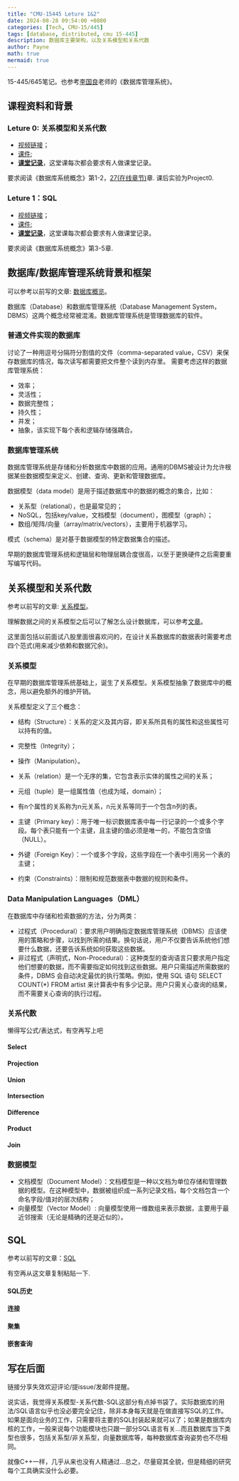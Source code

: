 ```yaml
---
title: "CMU-15445 Leture 1&2"
date: 2024-08-28 09:54:00 +0800
categories: [Tech, CMU-15/445]
tags: [database, distributed, cmu 15-445]
description: 数据库主要架构，以及关系模型和关系代数
author: Payne
math: true
mermaid: true
---
```


15-445/645笔记。也参考[李国良](https://dbgroup.cs.tsinghua.edu.cn/ligl/index_cn.html)老师的《数据库管理系统》。

## 课程资料和背景

### Leture 0: 关系模型和关系代数

- [视频链接](https://www.youtube.com/watch?v=XGMoq-D_mao&list=PLSE8ODhjZXjbj8BMuIrRcacnQh20hmY9g&index=2)；
- [课件](https://15445.courses.cs.cmu.edu/fall2023/slides/01-relationalmodel.pdf);
- [**课堂记录**](https://15445.courses.cs.cmu.edu/fall2023/notes/01-relationalmodel.pdf)，这堂课每次都会要求有人做课堂记录。

要求阅读《数据库系统概念》第1-2，[27(在线章节)](https://db-book.com/online-chapters-dir/27.pdf)章. 课后实验为Project0.

### Leture 1：SQL

- [视频链接](https://www.youtube.com/watch?v=n9S4Ibh5O0E&list=PLSE8ODhjZXjbj8BMuIrRcacnQh20hmY9g&index=3)；
- [课件](https://15445.courses.cs.cmu.edu/fall2023/slides/02-modernsql.pdf);
- [**课堂记录**](https://15445.courses.cs.cmu.edu/fall2023/notes/02-modernsql.pdf)，这堂课每次都会要求有人做课堂记录。

要求阅读《数据库系统概念》第3-5章. 

## 数据库/数据库管理系统背景和框架

可以参考以前写的文章: [数据库概览](https://www.yuque.com/payne-pbjor/uhyp15/goyr56bpb1h07v5i?singleDoc#)。

数据库（Database）和数据库管理系统（Database Management System，DBMS）这两个概念经常被混淆。数据库管理系统是管理数据库的软件。

### 普通文件实现的数据库

讨论了一种用逗号分隔符分割值的文件（comma-separated value，CSV）来保存数据库的情况，每次读写都需要把文件整个读到内存里。
需要考虑这样的数据库管理系统：
- 效率；
- 灵活性；
- 数据完整性；
- 持久性；
- 并发；
- 抽象，该实现下每个表和逻辑存储强耦合。

### 数据库管理系统

数据库管理系统是存储和分析数据库中数据的应用。通用的DBMS被设计为允许根据某些数据模型来定义、创建、查询、更新和管理数据库。

数据模型（data model）是用于描述数据库中的数据的概念的集合，比如：
- 关系型（relational），也是最常见的；
- NoSQL，包括key/value，文档模型（document），图模型（graph）；
- 数组/矩阵/向量（array/matrix/vectors），主要用于机器学习。

模式（schema）是对基于数据模型的特定数据集合的描述。

早期的数据库管理系统和逻辑层和物理层耦合度很高，以至于更换硬件之后需要重写编写代码。

## 关系模型和关系代数

参考以前写的文章: [关系模型](https://www.yuque.com/payne-pbjor/uhyp15/qmqbo8g86cg4s8t6?singleDoc#)。

理解数据之间的关系模型之后可以了解怎么设计数据库，可以参考[文章](https://www.yuque.com/payne-pbjor/uhyp15/brzu9lp09khcsl53?singleDoc#)。

这里面包括以前面试八股里面很喜欢问的，在设计关系数据库的数据表时需要考虑四个范式(用来减少依赖和数据冗余)。

### 关系模型

在早期的数据库管理系统基础上，诞生了关系模型。关系模型抽象了数据库中的概念，用以避免额外的维护开销。

关系模型定义了三个概念：
- 结构（Structure）：关系的定义及其内容，即关系所具有的属性和这些属性可以持有的值。
- 完整性（Integrity）；
- 操作（Manipulation）。


- 关系（relation）是一个无序的集，它包含表示实体的属性之间的关系；
- 元组（tuple）是一组属性值（也成为域，domain）；
- 有n个属性的关系称为n元关系，n元关系等同于一个包含n列的表。

- 主键（Primary key）：用于唯一标识数据库表中每一行记录的一个或多个字段。每个表只能有一个主键，且主键的值必须是唯一的，不能包含空值（NULL）。 
- 外键（Foreign Key）：一个或多个字段，这些字段在一个表中引用另一个表的主键；
- 约束（Constraints）：限制和规范数据表中数据的规则和条件。

### Data Manipulation Languages（DML）

在数据库中存储和检索数据的方法，分为两类：

- 过程式（Procedural）：要求用户明确指定数据库管理系统（DBMS）应该使用的策略和步骤，以找到所需的结果。换句话说，用户不仅要告诉系统他们想要什么数据，还要告诉系统如何获取这些数据。
- 非过程式（声明式，Non-Procedural）：这种类型的查询语言只要求用户指定他们想要的数据，而不需要指定如何找到这些数据。用户只需描述所需数据的条件，DBMS 会自动决定最优的执行策略。例如，使用 SQL 语句 SELECT COUNT(*) FROM artist 来计算表中有多少记录。用户只需关心查询的结果，而不需要关心查询的执行过程。

### 关系代数

懒得写公式/表达式，有空再写上吧

#### Select

#### Projection

<!-- 投影 -->

#### Union

<!-- 连接 -->

#### Intersection

<!-- 交集 -->

#### Difference

<!-- 差集 -->

#### Product

<!-- 笛卡尔积 -->

#### Join

<!-- 连接 -->

### 数据模型

- 文档模型（Document Model）：文档模型是一种以文档为单位存储和管理数据的模型。在这种模型中，数据被组织成一系列记录文档，每个文档包含一个命名字段/值对的层次结构；
- 向量模型（Vector Model）: 向量模型使用一维数组来表示数据，主要用于最近邻搜索（无论是精确的还是近似的）。

## SQL

参考以前写的文章：[SQL](https://www.yuque.com/payne-pbjor/uhyp15/kdtwbyioqw190gz4?singleDoc#)

有空再从这文章复制粘贴一下.

#### SQL历史

#### 连接

#### 聚集

#### 嵌套查询

## 写在后面

链接分享失效欢迎评论/提issue/发邮件提醒。

说实话，我觉得关系模型-关系代数-SQL这部分有点掉书袋了。实际数据库的用法/SQL语言似乎也没必要完全记住，除非本身每天就是在做直接写SQL的工作。如果是面向业务的工作，只需要将主要的SQL封装起来就可以了；如果是数据库内核的工作，一般来说每个功能模块也只跟一部分SQL语言有关...而且数据库当下类型也很多，包括关系型/非关系型，向量数据库等，每种数据库查询姿势也不尽相同。

就像C++一样，几乎从来也没有人精通过...总之，尽量窥其全貌，但是精细的研究每个工具确实没什么必要。
